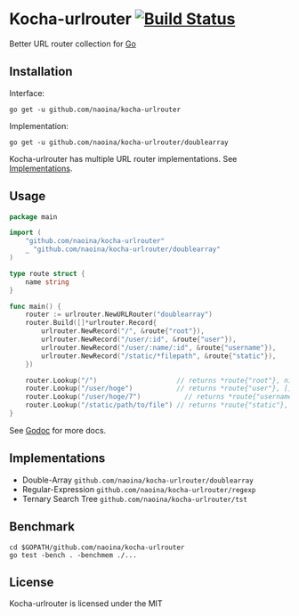 # Kocha-urlrouter [![Build Status](https://travis-ci.org/naoina/kocha-urlrouter.png?branch=master)](https://travis-ci.org/naoina/kocha-urlrouter)

Better URL router collection for [Go](http://golang.org)

## Installation

Interface:

    go get -u github.com/naoina/kocha-urlrouter

Implementation:

    go get -u github.com/naoina/kocha-urlrouter/doublearray

Kocha-urlrouter has multiple URL router implementations. See [Implementations](#implementations).

## Usage

```go
package main

import (
    "github.com/naoina/kocha-urlrouter"
    _ "github.com/naoina/kocha-urlrouter/doublearray"
)

type route struct {
    name string
}

func main() {
    router := urlrouter.NewURLRouter("doublearray")
    router.Build([]*urlrouter.Record{
        urlrouter.NewRecord("/", &route{"root"}),
        urlrouter.NewRecord("/user/:id", &route{"user"}),
        urlrouter.NewRecord("/user/:name/:id", &route{"username"}),
        urlrouter.NewRecord("/static/*filepath", &route{"static"}),
    })

    router.Lookup("/")                    // returns *route{"root"}, nil slice.
    router.Lookup("/user/hoge")           // returns *route{"user"}, []urlrouter.Param{{"id", "hoge"}}
    router.Lookup("/user/hoge/7")           // returns *route{"username"}, []urlrouter.Param{{"name", "hoge"}, {"id", "7"}}
    router.Lookup("/static/path/to/file") // returns *route{"static"}, []urlrouter.Param{{"filepath", "path/to/file"}}
}
```

See [Godoc](http://godoc.org/github.com/naoina/kocha-urlrouter) for more docs.

## Implementations

* Double-Array `github.com/naoina/kocha-urlrouter/doublearray`
* Regular-Expression `github.com/naoina/kocha-urlrouter/regexp`
* Ternary Search Tree `github.com/naoina/kocha-urlrouter/tst`

## Benchmark

    cd $GOPATH/github.com/naoina/kocha-urlrouter
    go test -bench . -benchmem ./...

## License

Kocha-urlrouter is licensed under the MIT
